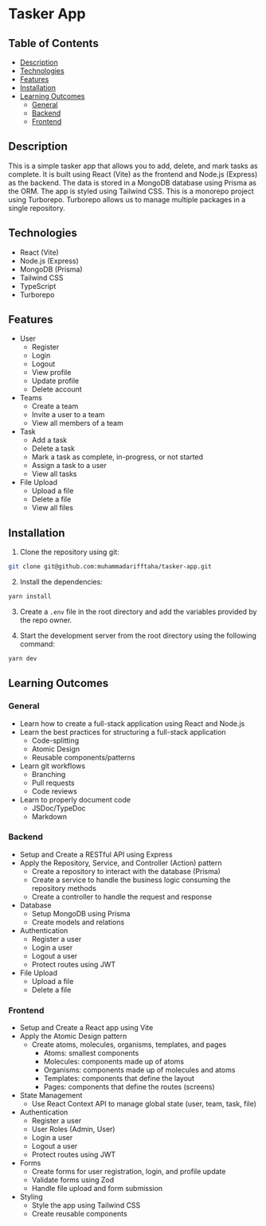 # Tasker App

## Table of Contents

- [Description](#description)
- [Technologies](#technologies)
- [Features](#features)
- [Installation](#installation)
- [Learning Outcomes](#learning-outcomes)
  - [General](#general)
  - [Backend](#backend)
  - [Frontend](#frontend)

## Description

This is a simple tasker app that allows you to add, delete, and mark tasks as complete. It is built using React (Vite) as the frontend and Node.js (Express) as the backend. The data is stored in a MongoDB database using Prisma as the ORM. The app is styled using Tailwind CSS. This is a monorepo project using Turborepo. Turborepo allows us to manage multiple packages in a single repository.

## Technologies

- React (Vite)
- Node.js (Express)
- MongoDB (Prisma)
- Tailwind CSS
- TypeScript
- Turborepo

## Features

- User
  - Register
  - Login
  - Logout
  - View profile
  - Update profile
  - Delete account
- Teams
  - Create a team
  - Invite a user to a team
  - View all members of a team
- Task
  - Add a task
  - Delete a task
  - Mark a task as complete, in-progress, or not started
  - Assign a task to a user
  - View all tasks
- File Upload
  - Upload a file
  - Delete a file
  - View all files

## Installation

1. Clone the repository using git:

```bash
git clone git@github.com:muhammadarifftaha/tasker-app.git
```

2. Install the dependencies:

```bash
yarn install
```

3. Create a `.env` file in the root directory and add the variables provided by the repo owner.

4. Start the development server from the root directory using the following command:

```bash
yarn dev
```

## Learning Outcomes

### General

- Learn how to create a full-stack application using React and Node.js
- Learn the best practices for structuring a full-stack application
  - Code-splitting
  - Atomic Design
  - Reusable components/patterns
- Learn git workflows
  - Branching
  - Pull requests
  - Code reviews
- Learn to properly document code
  - JSDoc/TypeDoc
  - Markdown

### Backend

- Setup and Create a RESTful API using Express
- Apply the Repository, Service, and Controller (Action) pattern
  - Create a repository to interact with the database (Prisma)
  - Create a service to handle the business logic consuming the repository methods
  - Create a controller to handle the request and response
- Database
  - Setup MongoDB using Prisma
  - Create models and relations
- Authentication
  - Register a user
  - Login a user
  - Logout a user
  - Protect routes using JWT
- File Upload
  - Upload a file
  - Delete a file

### Frontend

- Setup and Create a React app using Vite
- Apply the Atomic Design pattern
  - Create atoms, molecules, organisms, templates, and pages
    - Atoms: smallest components
    - Molecules: components made up of atoms
    - Organisms: components made up of molecules and atoms
    - Templates: components that define the layout
    - Pages: components that define the routes (screens)
- State Management
  - Use React Context API to manage global state (user, team, task, file)
- Authentication
  - Register a user
  - User Roles (Admin, User)
  - Login a user
  - Logout a user
  - Protect routes using JWT
- Forms
  - Create forms for user registration, login, and profile update
  - Validate forms using Zod
  - Handle file upload and form submission
- Styling
  - Style the app using Tailwind CSS
  - Create reusable components
